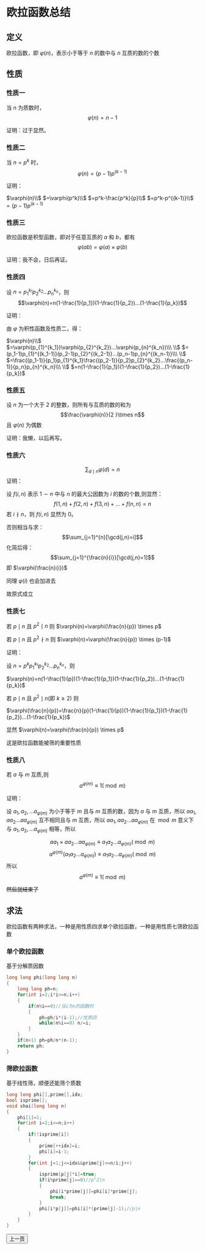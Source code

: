 # 欧拉函数总结
## 定义
欧拉函数，即 $\varphi(n)$，表示小于等于 $n$ 的数中与 $n$ 互质的数的个数

## 性质
### 性质一
当 $n$ 为质数时，
$$\varphi(n)=n-1$$
 
证明：过于显然。

### 性质二
当 $n=p^k$ 时，
$$\varphi(n)=(p-1)p^{(k-1)}$$

证明：

$\varphi(n)\\$
$=\varphi(p^k)\\$
$=p^k-\frac{p^k}{p}\\$
$=p^k-p^{(k-1)}\\$
$=(p-1)p^{(k-1)}$

### 性质三
欧拉函数是积型函数，即对于任意互质的 $a$ 和 $b$，都有
$$\varphi(ab)=\varphi(a) \times \varphi(b)$$

证明：我不会，日后再证。

### 性质四
设 $n=p_{1}^{k_1}p_{2}^{k_2}...p_{n}^{k_n}$，则
$$\varphi(n)=n(1-\frac{1}{p_1})(1-\frac{1}{p_2})...(1-\frac{1}{p_k})$$

证明：

由 $\varphi$ 为积性函数及性质二，得：

$\varphi(n)\\$
$=\varphi(p_{1}^{k_1})\varphi(p_{2}^{k_2})...\varphi(p_{n}^{k_n})\\\ \\$
$=(p_1-1)p_{1}^{(k_1-1)}(p_2-1)p_{2}^{(k_2-1)}...(p_n-1)p_{n}^{(k_n-1)}\\\ \\$
$=\frac{(p_1-1)}{p_1}p_{1}^{k_1}\frac{(p_2-1)}{p_2}p_{2}^{k_2}...\frac{(p_n-1)}{p_n}p_{n}^{k_n}\\\ \\$
$=n(1-\frac{1}{p_1})(1-\frac{1}{p_2})...(1-\frac{1}{p_k})$

### 性质五

设 $n$ 为一个大于 $2$ 的整数，则所有与互质的数的和为
$$\frac{\varphi(n)}{2 }\times n$$
且 $\varphi(n)$ 为偶数

证明：我懒，以后再写。

### 性质六
$$\sum_{d \mid n}\varphi(d)=n$$
证明：

设 $f(i,n)$ 表示 $1\sim n$ 中与 $n$ 的最大公因数为 $i$ 的数的个数,则显然：
$$  f(1,n)+f(2,n)+f(3,n)+...+f(n,n)=n$$
若 $i \nmid n$，则 $f(i,n)$ 显然为 $0$。

否则相当与求：
$$\sum_{j=1}^{n}[\gcd(j,n)=i]$$
化简后得：
$$\sum_{j=1}^{\frac{n}{i}}[\gcd(j,n)=1]$$
即 $\varphi(\frac{n}{i})$

同理 $\varphi(i)$ 也会加进去

故原式成立
### 性质七
若 $p \mid n$ 且 $p^2 \mid n$ 则 $\varphi(n)=\varphi(\frac{n}{p}) \times p$

若 $p \mid n$ 且 $p^2 \nmid n$ 则 $\varphi(n)=\varphi(\frac{n}{p}) \times (p-1)$

证明：

设 $n=p^kp_{1}^{k_1}p_{2}^{k_2}...p_{n}^{k_n}$，则
 
$\varphi(n)=n(1-\frac{1}{p})(1-\frac{1}{p_1})(1-\frac{1}{p_2})...(1-\frac{1}{p_k})$

若 $p \mid n$ 且 $p^2 \mid n$(即 $k \geqslant 2$) 则

$\varphi(\frac{n}{p})=\frac{n}{p}(1-\frac{1}{p})(1-\frac{1}{p_1})(1-\frac{1}{p_2})...(1-\frac{1}{p_k})$

显然 $\varphi(n)=\varphi(\frac{n}{p}) \times p$

这是欧拉函数能被筛的重要性质
### 性质八
若 $a$ 与 $m$ 互质,则
$$a^{\varphi(m)}\equiv1(\bmod m)$$

证明：

设 $a_1,a_2,...a_{\varphi(m)}$ 为小于等于 $m$ 且与 $m$ 互质的数，因为 $a$ 与 $m$ 互质，所以 $aa_1,aa_2...aa_{\varphi(m)}$ 互不相同且与 $m$ 互质，所以 $aa_1,aa_2...aa_{\varphi(m)}$ 在 $\bmod m$ 意义下与 $a_1,a_2,...a_{\varphi(m)}$ 相等，所以

$$aa_1 \times aa_2...aa_{\varphi(m)} \equiv a_1a_2...a_{\varphi(m)}(\bmod m)$$
$$a^{\varphi(m)}(a_1a_2...a_{\varphi(m)}) \equiv a_1a_2...a_{\varphi(m)}(\bmod m)$$
所以
$$a^{\varphi(m)}\equiv1(\bmod m)$$

~~然后就结束了~~

## 求法
欧拉函数有两种求法，一种是用性质四求单个欧拉函数，一种是用性质七筛欧拉函数
### 单个欧拉函数
基于分解质因数
```cpp
long long phi(long long n)
{
	long long ph=n;
	for(int i=2;i*i<=n;i++)
	{
		if(n%i==0)//当i为n的因数时
		{
			ph=ph/i*(i-1);//性质四
			while(n%i==0) n/=i;
		}
	}
	if(n>1) ph=ph/n*(n-1);
	return ph;
}
```
### 筛欧拉函数
基于线性筛，顺便还能筛个质数
```cpp
long long phi[],prime[],idx;
bool isprime[];
void shai(long long n)
{
	phi[1]=1;
	for(int i=2;i<=n;i++)
	{
		if(!isprime[i])
		{
			prime[++idx]=i;
			phi[i]=i-1;
		}
		for(int j=1;j<=idx&&prime[j]<=n/i;j++)
		{
			isprime[p[j]*i]=true;
			if(i%prime[j]==0)//p^2|n
			{
				phi[i*prime[j]]=phi[i]*prime[j];
				break;
			}
			phi[i*p[j]]=phi[i]*(prime[j]-1);//p|n
		}
	}
}
```
<script src="https://giscus.app/client.js"
        data-repo="lyh227/lyh227.github.io"
        data-repo-id="R_kgDOLy9wWQ"
        data-category="Announcements"
        data-category-id="DIC_kwDOLy9wWc4CfrdI"
        data-mapping="pathname"
        data-strict="0"
        data-reactions-enabled="1"
        data-emit-metadata="0"
        data-input-position="bottom"
        data-theme="preferred_color_scheme"
        data-lang="zh-CN"
        crossorigin="anonymous"
        async>
</script>
<a href="../index.html"><button>上一页</button></a>